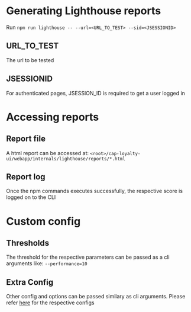 
# Generating Lighthouse reports

Run `npm run lighthouse -- --url=<URL_TO_TEST> --sid=<JSESSIONID>`

## URL_TO_TEST
The url to be tested

## JSESSIONID
For authenticated pages, JSESSION_ID is required to get a user logged in

# Accessing reports

## Report file

A html report can be accessed at: `<root>/cap-loyalty-ui/webapp/internals/lighthouse/reports/*.html`

## Report log

Once the npm commands executes successfully, the respective score is logged on to the CLI

# Custom config

## Thresholds

The threshold for the respective parameters can be passed as a cli arguments like: `--performance=10`

## Extra Config

Other config and options can be passed similary as cli arguments. Please refer [here](https://www.npmjs.com/package/lighthouse) for the respective configs
